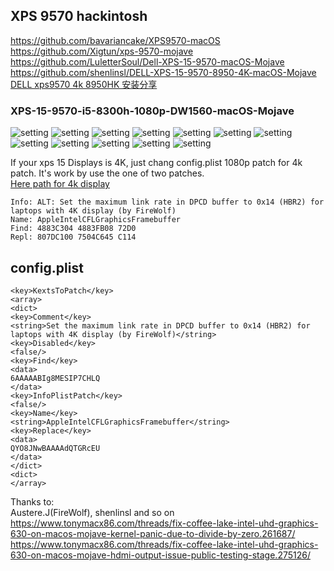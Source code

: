 ## XPS 9570 hackintosh

https://github.com/bavariancake/XPS9570-macOS  
https://github.com/Xigtun/xps-9570-mojave  
https://github.com/LuletterSoul/Dell-XPS-15-9570-macOS-Mojave  
https://github.com/shenlinsl/DELL-XPS-15-9570-8950-4K-macOS-Mojave  
[DELL xps9570 4k 8950HK 安装分享](http://bbs.pcbeta.com/viewthread-1802592-1-1.html)


### XPS-15-9570-i5-8300h-1080p-DW1560-macOS-Mojave

![setting](./images/About.png)
![setting](./images/USB.png)
![setting](./images/Audio.png)
![setting](./images/Bluetooth.png)
![setting](./images/Camera.png)
![setting](./images/UHD630.png)
![setting](./images/BlackLight.png)
![setting](./images/WIFI.png)
![setting](./images/Power.png)
![setting](./images/Trackpad_Handwriting.png)
![setting](./images/Trackpad.png)
![setting](./images/Siri.png)




If your xps 15 Displays is 4K, just chang config.plist 1080p patch for 4k patch. It's work by use the one of two patches.  
[Here path for 4k display](https://www.tonymacx86.com/threads/fix-coffee-lake-intel-uhd-graphics-630-on-macos-mojave-kernel-panic-due-to-divide-by-zero.261687/)

`Info: ALT: Set the maximum link rate in DPCD buffer to 0x14 (HBR2) for laptops with 4K display (by FireWolf)`  
`Name: AppleIntelCFLGraphicsFramebuffer`  
`Find: 4883C304 4883FB08 72D0`  
`Repl: 807DC100 7504C645 C114`  

## config.plist  
`<key>KextsToPatch</key>`  
`<array>`  
`<dict>`  
`<key>Comment</key>`  
`<string>Set the maximum link rate in DPCD buffer to 0x14 (HBR2) for laptops with 4K display (by FireWolf)</string>`  
`<key>Disabled</key>`  
`<false/>`  
`<key>Find</key>`  
`<data>`  
`6AAAAABIg8MESIP7CHLQ`  
`</data>`  
`<key>InfoPlistPatch</key>`  
`<false/>`  
`<key>Name</key>`  
`<string>AppleIntelCFLGraphicsFramebuffer</string>`  
`<key>Replace</key>`  
`<data>`  
`QYO8JNwBAAAAdQTGRcEU`  
`</data>`  
`</dict>`  
`<dict>`  
`</array>`  

Thanks to:   
Austere.J(FireWolf), shenlinsl and so on  
https://www.tonymacx86.com/threads/fix-coffee-lake-intel-uhd-graphics-630-on-macos-mojave-kernel-panic-due-to-divide-by-zero.261687/  
https://www.tonymacx86.com/threads/fix-coffee-lake-intel-uhd-graphics-630-on-macos-mojave-hdmi-output-issue-public-testing-stage.275126/
